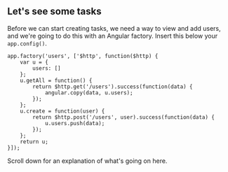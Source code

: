 ##  Let's see some tasks

Before we can start creating tasks, we need a way to view and add users, and we're going to do this with an Angular factory.
Insert this below your `app.config()`.

	app.factory('users', ['$http', function($http) {
		var u = {
			users: []
		};
		u.getAll = function() {
			return $http.get('/users').success(function(data) {
				angular.copy(data, u.users);
			});
		};
		u.create = function(user) {
			return $http.post('/users', user).success(function(data) {
				u.users.push(data);
			});
		};
		return u;
	}]);

Scroll down for an explanation of what's going on here.